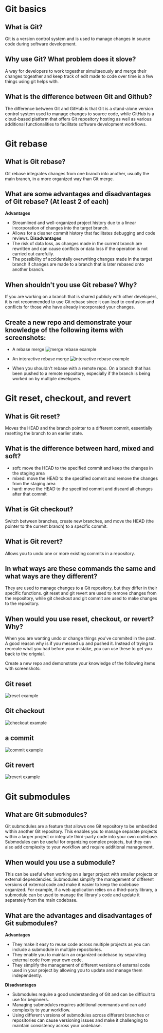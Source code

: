 # Git basics
## What is Git?
 Git is a version control system and is used to manage changes in source code during software development.
## Why use Git? What problem does it slove?
A way for developers to work togeather simultaeously and merge their changes togeather and keep track of edit made to code over time is a few things using git helps with.
## What is the difference between Git and Github?
The difference between Git and GitHub is that Git is a stand-alone version control system used to manage changes to source code, while GitHub is a cloud-based platform that offers Git repository hosting as well as various additional functionalities to facilitate software development workflows.
# Git rebase

## What is Git rebase?
Git rebase integrates changes from one branch into another, usually the main branch, in a more organized way than Git merge.

## What are some advantages and disadvantages of Git rebase? (At least 2 of each)
**Advantages**
- Streamlined and well-organized project history due to a linear incorporation of changes into the target branch.
- Allows for a cleaner commit history that facilitates debugging and code reviews.
**Disadvantages**
- The risk of data loss, as changes made in the current branch are rewritten and can cause conflicts or data loss if the operation is not carried out carefully.
- The possibility of accidentally overwriting changes made in the target branch if changes are made to a branch that is later rebased onto another branch.

## When shouldn't you use Git rebase? Why?
If you are working on a branch that is shared publicly with other developers, it is not recommended to use Git rebase since it can lead to confusion and conflicts for those who have already incorporated your changes.

## Create a new repo and demonstrate your knowledge of the following items with screenshots:
- A rebase merge
![merge rebase example](/img/merge%20rebase.png)
- An interactive rebase merge
![interactive rebase example](/img/rebase_i.png)

- When you shouldn't rebase with a remote repo.
On a branch that has been pushed to a remote repository, especially if the branch is being worked on by multiple developers. 

# Git reset, checkout, and revert

## What is Git reset?
Moves the HEAD and the branch pointer to a different commit, essentially resetting the branch to an earlier state.
## What is the difference between hard, mixed and soft?
- soft: move the HEAD to the specified commit and keep the changes in the staging area
- mixed: move the HEAD to the specified commit and remove the changes from the staging area
- hard: move the HEAD to the specified commit and discard all changes after that commit
## What is Git checkout?
Switch between branches, create new branches, and move the HEAD (the pointer to the current branch) to a specific commit.
## What is Git revert?
Allows you to undo one or more existing commits in a repository. 
## In what ways are these commands the same and what ways are they different?
 They are used to manage changes to a Git repository, but they differ in their specific functions.
 git reset and git revert are used to remove changes from the repository, while git checkout and git commit are used to make changes to the repository.
  
## When would you use reset, checkout, or revert? Why?
When you are wanting undo or change things you've commited in the past. A good reason why is if you messed up and pushed it. Instead of trying to recreate what you had before your mistake, you can use these to get you back to the orignial.


Create a new repo and demonstrate your knowledge of the following items with screenshots:

## Git reset
![reset example](/img/reset2.png)
## Git checkout
 ![checkout example](/img/checkout.png)
## a commit
![commit example](/img/commit.png)
## Git revert
![revert example](/img/revert.png)

# Git submodules

## What are Git submodules?
Git submodules are a feature that allows one Git repository to be embedded within another Git repository. This enables you to manage separate projects within a larger project or integrate third-party code into your own codebase. Submodules can be useful for organizing complex projects, but they can also add complexity to your workflow and require additional management.

##  When would you use a submodule?
This can be useful when working on a larger project with smaller projects or external dependencies. Submodules simplify the management of different versions of external code and make it easier to keep the codebase organized. For example, if a web application relies on a third-party library, a submodule can be used to manage the library's code and update it separately from the main codebase.

## What are the advantages and disadvantages of Git submodules?
 **Advantages**
 - They make it easy to reuse code across multiple projects as you can include a submodule in multiple repositories.
 - They enable you to maintain an organized codebase by separating external code from your own code.
 - They simplify the management of different versions of external code used in your project by allowing you to update and manage them independently.

**Disadvantages**
-  Submodules require a good understanding of Git and can be difficult to use for beginners.
- Managing submodules requires additional commands and can add complexity to your workflow.
- Using different versions of submodules across different branches or repositories can cause versioning issues and make it challenging to maintain consistency across your codebase.